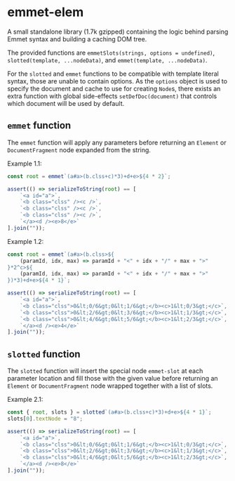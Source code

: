 # emmet-elem

A small standalone library (1.7k gzipped) containing the logic behind parsing Emmet syntax and building a caching DOM tree.

The provided functions are `emmetSlots(strings, options = undefined)`, `slotted(template, ...nodeData)`, and `emmet(template, ...nodeData)`.

For the `slotted` and `emmet` functions to be compatible with template literal syntax, those are unable to contain options.
As the `options` object is used to specify the document and cache to use for creating `Node`s, there exists an extra function with global side-effects `setDefDoc(document)` that controls which document will be used by default.

## `emmet` function

The `emmet` function will apply any parameters before returning an `Element` or `DocumentFragment` node expanded from the string.

Example 1.1:
```js
const root = emmet`(a#a>(b.clss+c)*3)+d+e>${4 * 2}`;

assert(() => serializeToString(root) == [
    `<a id="a">`,
    `<b class="clss" /><c />`,
    `<b class="clss" /><c />`,
    `<b class="clss" /><c />`,
    `</a><d /><e>8</e>`
].join(""));
```

Example 1.2:
```js
const root = emmet`(a#a>(b.clss>${
    (paramId, idx, max) => paramId + "<" + idx + "/" + max + ">"
}*2^c>${
    (paramId, idx, max) => paramId + "<" + idx + "/" + max + ">"
})*3)+d+e>${4 * 1}`;

assert(() => serializeToString(root) == [
    `<a id="a">`,
    `<b class="clss">0&lt;0/6&gt;0&lt;1/6&gt;</b><c>1&lt;0/3&gt;</c>`,
    `<b class="clss">0&lt;2/6&gt;0&lt;3/6&gt;</b><c>1&lt;1/3&gt;</c>`,
    `<b class="clss">0&lt;4/6&gt;0&lt;5/6&gt;</b><c>1&lt;2/3&gt;</c>`,
    `</a><d /><e>4</e>`
].join(""));
```


## `slotted` function

The `slotted` function will insert the special node `emmet-slot` at each parameter location and fill those with the given value before returning an `Element` or `DocumentFragment` node wrapped together with a list of slots.

Example 2.1:
```js
const { root, slots } = slotted`(a#a>(b.clss+c)*3)+d+e>${4 * 1}`;
slots[0].textNode = "8";

assert(() => serializeToString(root) == [
    `<a id="a">`,
    `<b class="clss">0&lt;0/6&gt;0&lt;1/6&gt;</b><c>1&lt;0/3&gt;</c>`,
    `<b class="clss">0&lt;2/6&gt;0&lt;3/6&gt;</b><c>1&lt;1/3&gt;</c>`,
    `<b class="clss">0&lt;4/6&gt;0&lt;5/6&gt;</b><c>1&lt;2/3&gt;</c>`,
    `</a><d /><e>8</e>`
].join(""));
```

